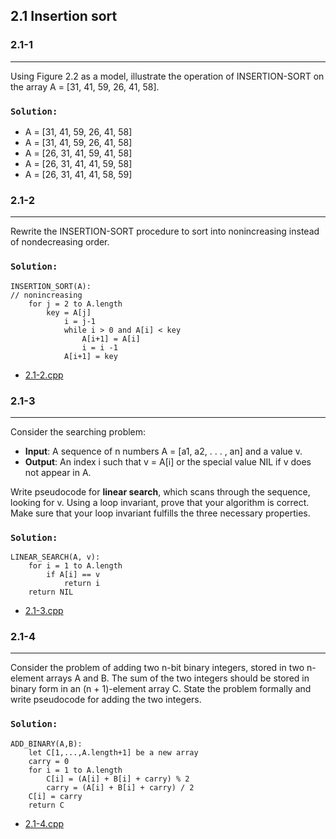 ## 2.1 Insertion sort

### 2.1-1
***
Using Figure 2.2 as a model, illustrate the operation of INSERTION-SORT on the array A = [31, 41, 59, 26, 41, 58].

### `Solution:` 
* A = [31, 41, 59, 26, 41, 58]
* A = [31, 41, 59, 26, 41, 58]
* A = [26, 31, 41, 59, 41, 58]
* A = [26, 31, 41, 41, 59, 58]
* A = [26, 31, 41, 41, 58, 59]

### 2.1-2
***
Rewrite the INSERTION-SORT procedure to sort into nonincreasing instead of nondecreasing order.

### `Solution:`
	INSERTION_SORT(A):                        
	// nonincreasing
		for j = 2 to A.length
   			key = A[j]
     			i = j-1
     			while i > 0 and A[i] < key
       				A[i+1] = A[i]
       				i = i -1
     			A[i+1] = key
* [2.1-2.cpp](./exercise_code/2.1-2.cpp) 
     			
### 2.1-3
***
Consider the searching problem:

* **Input**: A sequence of n numbers A = [a1, a2, . . . , an] and a value v.
* **Output**: An index i such that v = A[i] or the special value NIL if v does not appear in A.

Write pseudocode for **linear search**, which scans through the sequence, looking for v. Using a loop invariant, prove that your algorithm is correct. Make sure that your loop invariant fulfills the three necessary properties.

### `Solution:`
	LINEAR_SEARCH(A, v):	
		for i = 1 to A.length
			if A[i] == v
				return i
		return NIL
* [2.1-3.cpp](./exercise_code/2.1-3.cpp)

### 2.1-4
***
Consider the problem of adding two n-bit binary integers, stored in two n-element arrays A and B. The sum of the two integers should be stored in binary form in an (n + 1)-element array C. State the problem formally and write pseudocode for adding the two integers.

### `Solution:`
	ADD_BINARY(A,B):
		let C[1,...,A.length+1] be a new array
		carry = 0
		for i = 1 to A.length
			C[i] = (A[i] + B[i] + carry) % 2
			carry = (A[i] + B[i] + carry) / 2
		C[i] = carry
		return C
* [2.1-4.cpp](./exercise_code/2.1-4.cpp)
